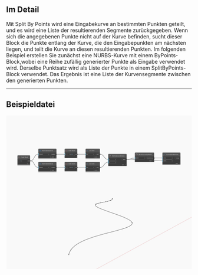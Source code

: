 ## Im Detail
Mit Split By Points wird eine Eingabekurve an bestimmten Punkten geteilt, und es wird eine Liste der resultierenden Segmente zurückgegeben. Wenn sich die angegebenen Punkte nicht auf der Kurve befinden, sucht dieser Block die Punkte entlang der Kurve, die den Eingabepunkten am nächsten liegen, und teilt die Kurve an diesen resultierenden Punkten. Im folgenden Beispiel erstellen Sie zunächst eine NURBS-Kurve mit einem ByPoints-Block,wobei eine Reihe zufällig generierter Punkte als Eingabe verwendet wird. Derselbe Punktsatz wird als Liste der Punkte in einem SplitByPoints-Block verwendet. Das Ergebnis ist eine Liste der Kurvensegmente zwischen den generierten Punkten.
___
## Beispieldatei

![SplitByPoints](./Autodesk.DesignScript.Geometry.Curve.SplitByPoints_img.jpg)

